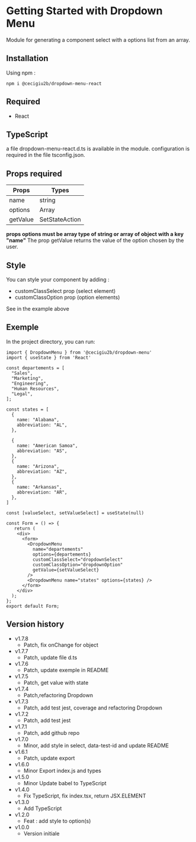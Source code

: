 # Getting Started with Dropdown Menu

Module for generating a component select with a options list from an array.

## Installation

Using npm :

`npm i @cecigiu2b/dropdown-menu-react`

## Required

- React

## TypeScript

a file dropdown-menu-react.d.ts is available in the module.
configuration is required in the file tsconfig.json.

## Props required

| Props    | Types                  |
| -------- | ---------------------- |
| name     | string                 |
| options  | Array                  |
| getValue | SetStateAction<string> |

**props options must be array type of string or array of object with a key "name"**
The prop getValue returns the value of the option chosen by the user.

## Style

You can style your component by adding :

- customClassSelect prop (select element)
- customClassOption prop (option elements)

See in the example above

## Exemple

In the project directory, you can run:

```
import { DropdownMenu } from '@cecigiu2b/dropdown-menu'
import { useState } from 'React'

const departements = [
  "Sales",
  "Marketing",
  "Engineering",
  "Human Resources",
  "Legal",
];

const states = [
  {
    name: "Alabama",
    abbreviation: "AL",
  },

  {
    name: "American Samoa",
    abbreviation: "AS",
  },
  {
    name: "Arizona",
    abbreviation: "AZ",
  },
  {
    name: "Arkansas",
    abbreviation: "AR",
  },
]

const [valueSelect, setValueSelect] = useState(null)

const Form = () => {
   return (
    <div>
      <form>
        <DropdownMenu
          name="departements"
          options={departements}
          customClassSelect="dropdownSelect"
          customClassOption="dropdownOption"
          getValue={setValueSelect}
        />
        <DropdownMenu name="states" options={states} />
      </form>
    </div>
  );
};
export default Form;

```

## Version history

- v1.7.8
  - Patch, fix onChange for object
- v1.7.7
  - Patch, update file d.ts
- v1.7.6
  - Patch, update exemple in README
- v1.7.5
  - Patch, get value with state
- v1.7.4
  - Patch,refactoring Dropdown
- v1.7.3
  - Patch, add test jest, coverage and refactoring Dropdown
- v1.7.2
  - Patch, add test jest
- v1.7.1
  - Patch, add github repo
- v1.7.0
  - Minor, add style in select, data-test-id and update README
- v1.6.1
  - Patch, update export
- v1.6.0
  - Minor Export index.js and types
- v1.5.0
  - Minor Update babel to TypeScript
- v1.4.0
  - Fix TypeScript, fix index.tsx, return JSX.ELEMENT
- v1.3.0
  - Add TypeScript
- v1.2.0
  - Feat : add style to option(s)
- v1.0.0
  - Version initiale
